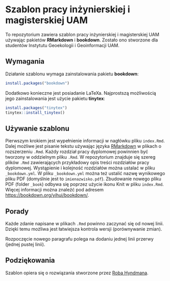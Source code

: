 Szablon pracy inżynierskiej i magisterskiej UAM
========================

To repozytorium zawiera szablon pracy inżynierskiej i magisterskiej UAM używając pakietów **RMarkdown** i **bookdown**.
Zostało ono stworzone dla studentów Instytutu Geoekologii i Geoinformacji UAM.

## Wymagania

Działanie szablonu wymaga zainstalowania pakietu **bookdown**:

```r
install.packages("bookdown")
```

Dodatkowo konieczne jest posiadanie LaTeXa.
Najprostszą możliwością jego zainstalowania jest użycie pakietu **tinytex**:

```r
install.packages("tinytex")
tinytex::install_tinytex()
```

## Używanie szablonu

Pierwszym krokiem jest wypełnienie informacji w nagłówku pliku `index.Rmd`.
Dalej możliwe jest pisanie tekstu używając języka [RMarkdown](https://rmarkdown.rstudio.com/lesson-1.html) w plikach o rozszerzeniu `.Rmd`.
Każdy rozdział pracy dyplomowej powinnien być tworzony w oddzielnym pliku `.Rmd`.
W repozytorium znajduje się szereg plików `.Rmd` zawierających przykładowy opis treści rozdziałów pracy dyplomowej.
Wystąpienie i kolejność rozdziałów można ustalać w pliku `_bookdown.yml`.
W pliku  `_bookdown.yml` można też ustalić nazwę wynikowego pliku PDF (domyślnie jest to `imienazwisko.pdf`).
Zbudowanie nowego pliku PDF (folder `_book`) odbywa się poprzez użycie ikonu Knit w pliku `index.Rmd`.
Więcej informacji można znaleźć pod adresem https://bookdown.org/yihui/bookdown/.

## Porady

Każde zdanie napisane w plikach `.Rmd` powinno zaczynać się od nowej linii. 
Dzięki temu możliwa jest łatwiejsza kontrola wersji (porównywanie zmian). 

Rozpoczęcie nowego paragrafu polega na dodaniu jednej linii przerwy (jednej pustej linii).

## Podziękowania

Szablon opiera się o rozwiązania stworzone przez [Roba Hyndmana](https://github.com/robjhyndman/MonashThesis).
